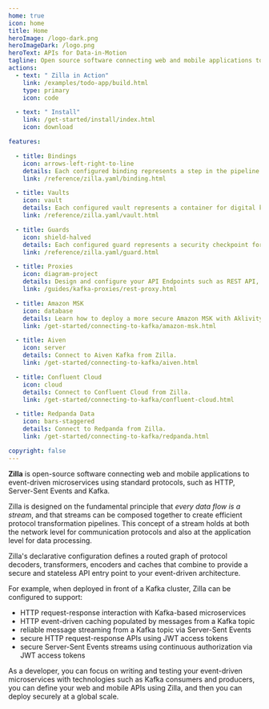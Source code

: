 ```yaml
---
home: true
icon: home
title: Home
heroImage: /logo-dark.png
heroImageDark: /logo.png
heroText: APIs for Data-in-Motion
tagline: Open source software connecting web and mobile applications to event-driven microservices using standard protocols, such as HTTP, Server-Sent Events and Kafka.
actions:
  - text: " Zilla in Action"
    link: /examples/todo-app/build.html
    type: primary
    icon: code

  - text: " Install"
    link: /get-started/install/index.html
    icon: download

features:

  - title: Bindings
    icon: arrows-left-right-to-line
    details: Each configured binding represents a step in the pipeline as data streams are decoded, translated or encoded according to a specific protocol type.
    link: /reference/zilla.yaml/binding.html

  - title: Vaults
    icon: vault
    details: Each configured vault represents a container for digital keys and certificates based on a specific implementation type.
    link: /reference/zilla.yaml/vault.html

  - title: Guards
    icon: shield-halved
    details: Each configured guard represents a security checkpoint for one or more bindings based on a specific implementation type.
    link: /reference/zilla.yaml/guard.html

  - title: Proxies
    icon: diagram-project
    details: Design and configure your API Endpoints such as REST API, SSE and more.
    link: /guides/kafka-proxies/rest-proxy.html

  - title: Amazon MSK
    icon: database
    details: Learn how to deploy a more secure Amazon MSK with Aklivity Public MSK Proxy.
    link: /get-started/connecting-to-kafka/amazon-msk.html

  - title: Aiven
    icon: server
    details: Connect to Aiven Kafka from Zilla.
    link: /get-started/connecting-to-kafka/aiven.html

  - title: Confluent Cloud
    icon: cloud
    details: Connect to Confluent Cloud from Zilla.
    link: /get-started/connecting-to-kafka/confluent-cloud.html

  - title: Redpanda Data
    icon: bars-staggered
    details: Connect to Redpanda from Zilla.
    link: /get-started/connecting-to-kafka/redpanda.html

copyright: false
---
```



**Zilla** is open-source software connecting web and mobile applications to event-driven microservices using standard protocols, such as HTTP, Server-Sent Events and Kafka.

Zilla is designed on the fundamental principle that _every data flow is a stream_, and that streams can be composed together to create efficient protocol transformation pipelines. This concept of a stream holds at both the network level for communication protocols and also at the application level for data processing.

Zilla's declarative configuration defines a routed graph of protocol decoders, transformers, encoders and caches that combine to provide a secure and stateless API entry point to your event-driven architecture.

For example, when deployed in front of a Kafka cluster, Zilla can be configured to support:

* HTTP request-response interaction with Kafka-based microservices
* HTTP event-driven caching populated by messages from a Kafka topic
* reliable message streaming from a Kafka topic via Server-Sent Events
* secure HTTP request-response APIs using JWT access tokens
* secure Server-Sent Events streams using continuous authorization via JWT access tokens

As a developer, you can focus on writing and testing your event-driven microservices with technologies such as Kafka consumers and producers, you can define your web and mobile APIs using Zilla, and then you can deploy securely at a global scale.
